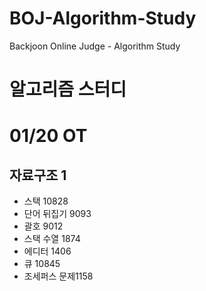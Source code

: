 # BOJ-Algorithm-Study
Backjoon Online Judge - Algorithm Study

# 알고리즘 스터디


# 01/20 OT


## 자료구조 1
- 스택 10828
- 단어 뒤집기 9093
- 괄호 9012
- 스택 수열 1874
- 에디터 1406
- 큐 10845
- 조세퍼스 문제1158

